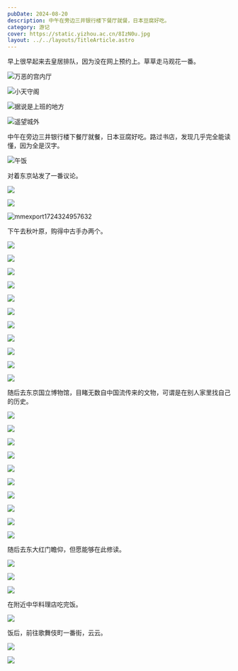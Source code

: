 ```yaml
---
pubDate: 2024-08-20
description: 中午在旁边三井银行楼下餐厅就餐，日本豆腐好吃。
category: 游记
cover: https://static.yizhou.ac.cn/8IzN0u.jpg
layout: ../../layouts/TitleArticle.astro
---
```


早上很早起来去皇居排队，因为没在网上预约上。草草走马观花一番。

![万恶的宫内厅](https://static.yizhou.ac.cn/20240820_100829.jpg)

![小天守阁](https://static.yizhou.ac.cn/20240820_101239.jpg)

![据说是上班的地方](https://static.yizhou.ac.cn/20240820_101945.jpg)

![遥望城外](https://static.yizhou.ac.cn/20240820_104439.jpg)

中午在旁边三井银行楼下餐厅就餐，日本豆腐好吃。路过书店，发现几乎完全能读懂，因为全是汉字。

![午饭](https://static.yizhou.ac.cn/20240820_114151.jpg)

对着东京站发了一番议论。

![](https://static.yizhou.ac.cn/20240820_122633.jpg)

![](https://static.yizhou.ac.cn/20240820_122751.jpg)

![mmexport1724324957632](https://static.yizhou.ac.cn/mmexport1724324957632.jpg)

下午去秋叶原，购得中古手办两个。

![](https://static.yizhou.ac.cn/20240820_142322.jpg)

![](https://static.yizhou.ac.cn/20240820_142453.jpg)

![](https://static.yizhou.ac.cn/20240820_144802.jpg)

![](https://static.yizhou.ac.cn/nQVGtU.jpg)

![](https://static.yizhou.ac.cn/XUOq0Y.jpg)

![](https://static.yizhou.ac.cn/wATHUD.jpg)

![](https://static.yizhou.ac.cn/yWXWIk.jpg)

![](https://static.yizhou.ac.cn/J89Pkw.jpg)

![](https://static.yizhou.ac.cn/SeUtQZ.jpg)

![](https://static.yizhou.ac.cn/0lYfDZ.jpg)

![](https://static.yizhou.ac.cn/not8XI.jpg)

随后去东京国立博物馆，目睹无数自中国流传来的文物，可谓是在别人家里找自己的历史。

![](https://static.yizhou.ac.cn/9tYDYH.jpg)

![](https://static.yizhou.ac.cn/AqgF5f.jpg)

![](https://static.yizhou.ac.cn/3qL5Av.jpg)

![](https://static.yizhou.ac.cn/mUCHUz.jpg)

![](https://static.yizhou.ac.cn/uXXVFt.jpg)

![](https://static.yizhou.ac.cn/kIXqQH.jpg)

![](https://static.yizhou.ac.cn/HUDeN8.jpg)

![](https://static.yizhou.ac.cn/UPmryj.jpg)

![](https://static.yizhou.ac.cn/Zy3lys.jpg)

![](https://static.yizhou.ac.cn/oGwq0c.jpg)

随后去东大红门瞻仰，但愿能够在此修读。

![](https://static.yizhou.ac.cn/8IzN0u.jpg)

![](https://static.yizhou.ac.cn/4nOLke.jpg)

![](https://static.yizhou.ac.cn/CPZeXh.jpg)

在附近中华料理店吃完饭。

![](https://static.yizhou.ac.cn/iQk0Id.jpg)

饭后，前往歌舞伎町一番街，云云。

![](https://static.yizhou.ac.cn/0bLt1H.jpg)

![](https://static.yizhou.ac.cn/AYPLfQ.jpg)
